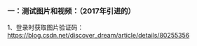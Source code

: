 ### 一：测试图片和视频：（2017年引进的）

1、登录时获取图片验证码：https://blog.csdn.net/discover_dream/article/details/80255356

